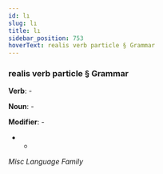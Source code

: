 ```yaml
---
id: lı
slug: lı
title: lı
sidebar_position: 753
hoverText: realis verb particle § Grammar
---
```


### realis verb particle § Grammar

**Verb**: -

**Noun**: -

**Modifier**: -

- -

*Misc Language Family*